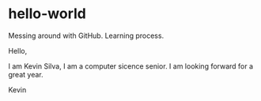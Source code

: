 # hello-world
Messing around with GitHub. Learning process.

Hello,

I am Kevin Silva, I am a computer sicence senior.
I am looking forward for a great year.

Kevin
